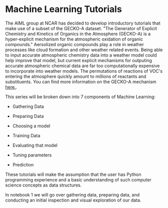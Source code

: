 # Machine Learning Tutorials

The AIML group at NCAR has decided to develop introductory tutorials that make use of a subset of the GECKO-A dataset. "The Generator of Explicit Chemistry and Kinetics of Organics in the Atmosphere (GECKO-A) is a hyper-explicit mechanism for the atmospheric oxidation of organic compounds." Aersolized organic compounds play a role in weather processes like cloud formation and other weather related events. Being able to input accurate atmospheric chemistry data into a weather model could help improve that model, but current explicit mechanisms for outputing accurate atmospheric chemical data are far too computationally expensive to incorporate into weather models. The permutations of reactions of VOC's entering the atmosphere quickly amount to millions of reactants and substituents. You can find more information on the GECKO-A mechanism [here.](https://www2.acom.ucar.edu/modeling/gecko). 

This series will be broken down into 7 components of Machine Learning:

* Gathering Data

* Preparing Data

* Choosing a model

* Training Data

* Evaluating that model

* Tuning parameters

* Prediction

These tutorials will make the assumption that the user has Python programming experience and a basic understanding of such computer science concepts as data structures.

In notebook 1 we will go over gathering data, preparing data, and conducting an initial inspection and visual exploration of our data.
